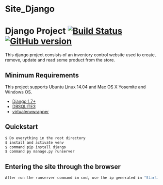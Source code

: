 # Site_Django
# Django Project [![Build Status](https://secure.travis-ci.org/cirlabs/django-project-template.png?branch=master)](http://travis-ci.org/cirlabs/django-project-template) [![GitHub version](https://badge.fury.io/gh/cirlabs%2Fdjango-project-template.svg)](http://badge.fury.io/gh/cirlabs%2Fdjango-project-template)

This django project consists of an inventory control website used to create, remove, update and read some product from the store. 

## Minimum Requirements
This project supports Ubuntu Linux 14.04 and Mac OS X Yosemite and Windows OS.

- [Django 1.7+](https://www.djangoproject.com/)
- [DBSQLITE3](https://www.sqlite.org/index.html)
- [virtualenvwrapper](http://virtualenvwrapper.readthedocs.org/en/latest/)

## Quickstart
```bash
$ Do everything in the root directory
$ install and activate venv
$ command pip install django
$ command py manage.py runserver
```
## Entering the site through the browser
```bash
After run the runserver command in cmd, use the ip generated in "Starting development server at: " and put in browser 
```
